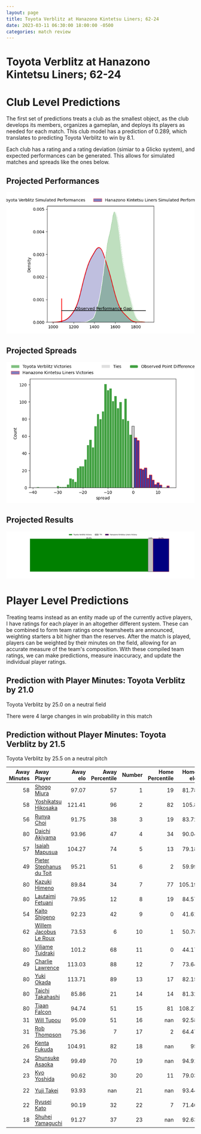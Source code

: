 ```yaml
---  
layout: page  
title: Toyota Verblitz at Hanazono Kintetsu Liners; 62-24  
date: 2023-03-11 06:30:00 18:00:00 -0500  
categories: match review  
---
```

# Toyota Verblitz at Hanazono Kintetsu Liners; 62-24

# Club Level Predictions


The first set of predictions treats a club as the smallest object, as the club develops its members, organizes a gameplan, and deploys its players as needed for each match. This club model has a prediction of 0.289, which translates to predicting Toyota Verblitz to win by 8.1.

Each club has a rating and a rating deviation (simiar to a Glicko system), and expected performances can be generated. This allows for simulated matches and spreads like the ones below.
## Projected Performances


![Projected Performances](plots/performances_2023-03-11-HanazonoKintetsuLiners-ToyotaVerblitz.png)
## Projected Spreads


![Projected Spreads](plots/spreads_2023-03-11-HanazonoKintetsuLiners-ToyotaVerblitz.png)
## Projected Results


![Projected Results](plots/resultbar_2023-03-11-HanazonoKintetsuLiners-ToyotaVerblitz.png)
# Player Level Predictions


Treating teams instead as an entity made up of the currently active players, I have ratings for each player in an altogether different system. These can be combined to form team ratings once teamsheets are announced, weighting starters a bit higher than the reserves. After the match is played, players can be weighted by their minutes on the field, allowing for an accurate measure of the team's composition. With these compiled team ratings, we can make predictions, measure inaccuracy, and update the individual player ratings.
## Prediction with Player Minutes: Toyota Verblitz by 21.0


Toyota Verblitz by 25.0 on a neutral field

There were 4 large changes in win probability in this match
## Prediction without Player Minutes: Toyota Verblitz by 21.5


Toyota Verblitz by 25.5 on a neutral pitch



|   Away Minutes | Away Player                                                                   |   Away elo |   Away Percentile |   Number |   Home Percentile |   Home elo | Home Player                                                               |   Home Minutes |
|---------------:|:------------------------------------------------------------------------------|-----------:|------------------:|---------:|------------------:|-----------:|:--------------------------------------------------------------------------|---------------:|
|             58 | [Shogo Miura](..//playerfiles//ShogoMiura_cleaned.md)                         |      97.07 |                57 |        1 |                19 |      81.78 | [Kenta Tanaka](..//playerfiles//KentaTanaka_cleaned.md)                   |             54 |
|             58 | [Yoshikatsu Hikosaka](..//playerfiles//YoshikatsuHikosaka_cleaned.md)         |     121.41 |                96 |        2 |                82 |     105.8  | [Atsushi Kashimoto](..//playerfiles//AtsushiKashimoto_cleaned.md)         |             47 |
|             56 | [Runya Choi](..//playerfiles//RunyaChoi_cleaned.md)                           |      91.75 |                38 |        3 |                19 |      83.72 | [Kota Mitake](..//playerfiles//KotaMitake_cleaned.md)                     |             54 |
|             80 | [Daichi Akiyama](..//playerfiles//DaichiAkiyama_cleaned.md)                   |      93.96 |                47 |        4 |                34 |      90.04 | [Hayato Yokoi](..//playerfiles//HayatoYokoi_cleaned.md)                   |             80 |
|             57 | [Isaiah Mapusua](..//playerfiles//IsaiahMapusua_cleaned.md)                   |     104.27 |                74 |        5 |                13 |      79.18 | [Takahito Sugahara](..//playerfiles//TakahitoSugahara_cleaned.md)         |             80 |
|             49 | [Pieter Stephanus du Toit](..//playerfiles//PieterStephanusduToit_cleaned.md) |      95.21 |                51 |        6 |                 2 |      59.99 | [Daiki Miyashita](..//playerfiles//DaikiMiyashita_cleaned.md)             |             58 |
|             80 | [Kazuki Himeno](..//playerfiles//KazukiHimeno_cleaned.md)                     |      89.84 |                34 |        7 |                77 |     105.19 | [Shohei Nonaka](..//playerfiles//ShoheiNonaka_cleaned.md)                 |             80 |
|             80 | [Lautaimi Fetuani](..//playerfiles//LautaimiFetuani_cleaned.md)               |      79.95 |                12 |        8 |                19 |      84.57 | [Waimana Kapa](..//playerfiles//WaimanaKapa_cleaned.md)                   |             72 |
|             54 | [Kaito Shigeno](..//playerfiles//KaitoShigeno_cleaned.md)                     |      92.23 |                42 |        9 |                 0 |      41.61 | [William Genia](..//playerfiles//WilliamGenia_cleaned.md)                 |             58 |
|             62 | [Willem Jacobus Le Roux](..//playerfiles//WillemJacobusLeRoux_cleaned.md)     |      73.53 |                 6 |       10 |                 1 |      50.78 | [Jackson Garden-Bachop](..//playerfiles//JacksonGarden-Bachop_cleaned.md) |             80 |
|             80 | [Viliame Tuidraki](..//playerfiles//ViliameTuidraki_cleaned.md)               |     101.2  |                68 |       11 |                 0 |      44.17 | [Sioasia Fifita](..//playerfiles//SioasiaFifita_cleaned.md)               |             80 |
|             49 | [Charlie Lawrence](..//playerfiles//CharlieLawrence_cleaned.md)               |     113.03 |                88 |       12 |                 7 |      73.64 | [Koji Okamura](..//playerfiles//KojiOkamura_cleaned.md)                   |             80 |
|             80 | [Yuki Okada](..//playerfiles//YukiOkada_cleaned.md)                           |     113.71 |                89 |       13 |                17 |      82.15 | [Akihide Onogi](..//playerfiles//AkihideOnogi_cleaned.md)                 |             62 |
|             80 | [Taichi Takahashi](..//playerfiles//TaichiTakahashi_cleaned.md)               |      85.86 |                21 |       14 |                14 |      81.32 | [Joshua Nohra](..//playerfiles//JoshuaNohra_cleaned.md)                   |             80 |
|             80 | [Tiaan Falcon](..//playerfiles//TiaanFalcon_cleaned.md)                       |      94.74 |                51 |       15 |                81 |     108.27 | [Tatsuma Nanto](..//playerfiles//TatsumaNanto_cleaned.md)                 |             63 |
|             31 | [Will Tupou](..//playerfiles//WillTupou_cleaned.md)                           |      95.09 |                51 |       16 |               nan |      92.58 | [Sho Fukui](..//playerfiles//ShoFukui_cleaned.md)                         |             33 |
|             31 | [Rob Thompson](..//playerfiles//RobThompson_cleaned.md)                       |      75.36 |                 7 |       17 |                 2 |      64.47 | [Lata Tangimana](..//playerfiles//LataTangimana_cleaned.md)               |             26 |
|             26 | [Kenta Fukuda](..//playerfiles//KentaFukuda_cleaned.md)                       |     104.91 |                82 |       18 |               nan |      95    | [Yushi Inoue](..//playerfiles//YushiInoue_cleaned.md)                     |             26 |
|             24 | [Shunsuke Asaoka](..//playerfiles//ShunsukeAsaoka_cleaned.md)                 |      99.49 |                70 |       19 |               nan |      94.91 | [Tomoya Nakamura](..//playerfiles//TomoyaNakamura_cleaned.md)             |             22 |
|             23 | [Kyo Yoshida](..//playerfiles//KyoYoshida_cleaned.md)                         |      90.62 |                30 |       20 |                11 |      79.03 | [Jed Brown](..//playerfiles//JedBrown_cleaned.md)                         |             22 |
|             22 | [Yuji Takei](..//playerfiles//YujiTakei_cleaned.md)                           |      93.93 |               nan |       21 |               nan |      93.44 | [Haruki Kanazawa](..//playerfiles//HarukiKanazawa_cleaned.md)             |             18 |
|             22 | [Ryusei Kato](..//playerfiles//RyuseiKato_cleaned.md)                         |      90.19 |                32 |       22 |                 7 |      71.46 | [Yoshizumi Takeda](..//playerfiles//YoshizumiTakeda_cleaned.md)           |             17 |
|             18 | [Shuhei Yamaguchi](..//playerfiles//ShuheiYamaguchi_cleaned.md)               |      91.27 |                37 |       23 |               nan |      92.63 | [Shu Umemura](..//playerfiles//ShuUmemura_cleaned.md)                     |              8 |

